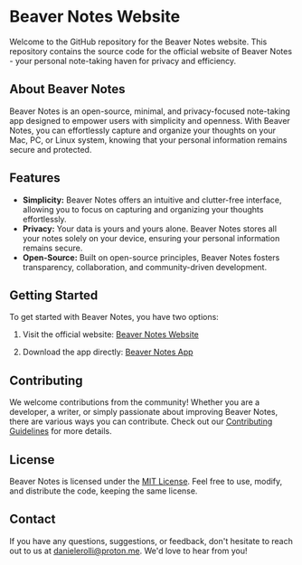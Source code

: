 # Beaver Notes Website

Welcome to the GitHub repository for the Beaver Notes website. This repository contains the source code for the official website of Beaver Notes - your personal note-taking haven for privacy and efficiency.

## About Beaver Notes

Beaver Notes is an open-source, minimal, and privacy-focused note-taking app designed to empower users with simplicity and openness. With Beaver Notes, you can effortlessly capture and organize your thoughts on your Mac, PC, or Linux system, knowing that your personal information remains secure and protected.

## Features

- **Simplicity:** Beaver Notes offers an intuitive and clutter-free interface, allowing you to focus on capturing and organizing your thoughts effortlessly.
- **Privacy:** Your data is yours and yours alone. Beaver Notes stores all your notes solely on your device, ensuring your personal information remains secure.
- **Open-Source:** Built on open-source principles, Beaver Notes fosters transparency, collaboration, and community-driven development.

## Getting Started

To get started with Beaver Notes, you have two options:

1. Visit the official website: [Beaver Notes Website](https://www.beavernotes.com)

2. Download the app directly: [Beaver Notes App](https://www.beavernotes.com/download)

## Contributing

We welcome contributions from the community! Whether you are a developer, a writer, or simply passionate about improving Beaver Notes, there are various ways you can contribute. Check out our [Contributing Guidelines](https://www.beavernotes.com/resources/docs/how-to-contribute.html) for more details.

## License

Beaver Notes is licensed under the [MIT License](LICENSE). Feel free to use, modify, and distribute the code, keeping the same license.

## Contact

If you have any questions, suggestions, or feedback, don't hesitate to reach out to us at [danielerolli@proton.me](mailto:danielerolli@proton.me). We'd love to hear from you!

